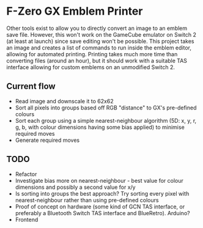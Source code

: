 # F-Zero GX Emblem Printer

Other tools exist to allow you to directly convert an image to an emblem save file. However, this won't work on the GameCube emulator on Switch 2 (at least at launch) since save editing won't be possible. This project takes an image and creates a list of commands to run inside the emblem editor, allowing for automated printing. Printing takes much more time than converting files (around an hour), but it should work with a suitable TAS interface allowing for custom emblems on an unmodified Switch 2.

## Current flow
- Read image and downscale it to 62x62
- Sort all pixels into groups based off RGB "distance" to GX's pre-defined colours
- Sort each group using a simple nearest-neighbour algorithm (5D: x, y, r, g, b, with colour dimensions having some bias applied) to minimise required moves
- Generate required moves

## TODO
- Refactor
- Investigate bias more on nearest-neighbour - best value for colour dimensions and possibly a second value for x/y
- Is sorting into groups the best approach? Try sorting every pixel with nearest-neighbour rather than using pre-defined colours
- Proof of concept on hardware (some kind of GCN TAS interface, or preferably a Bluetooth Switch TAS interface and BlueRetro). Arduino?
- Frontend